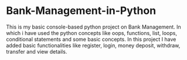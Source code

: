 # Bank-Management-in-Python
This is my basic console-based python project on Bank Management. In which i have used the python concepts like oops, functions, list, loops, conditional statements and some basic concepts. In this project I have added basic functionalities like register, login, money deposit, withdraw, transfer and view details.
